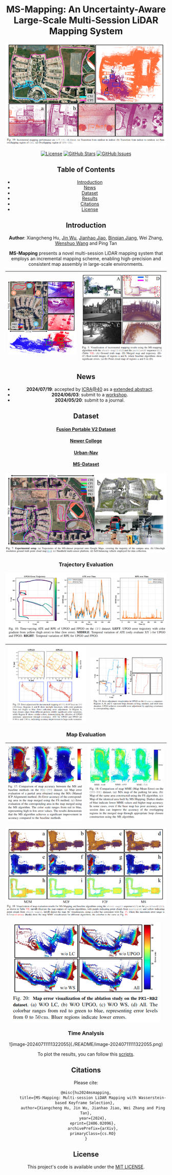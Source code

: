 <div id="top" align="center">

# MS-Mapping: An Uncertainty-Aware Large-Scale Multi-Session LiDAR Mapping System

<div align="center">

![image-20240730152813297](./README/image-20240730152813297.png)

</div>

[![License](https://img.shields.io/badge/license-MIT-blue.svg)](https://opensource.org/licenses/MIT)
[![GitHub Stars](https://img.shields.io/github/stars/JokerJohn/MS-Mapping.svg)](https://github.com/JokerJohn/MS-Mapping/stargazers)
[![GitHub Issues](https://img.shields.io/github/issues/JokerJohn/MS-Mapping.svg)](https://github.com/JokerJohn/MS-Mapping/issues)

## Table of Contents

- [Introduction](#introduction)
- [News](#news)
- [Dataset](#dataset)
- [Results](#results)
- [Citations](#citations)
- [License](#license)

## Introduction

**Author**: Xiangcheng Hu, [Jin Wu](https://github.com/zarathustr), [Jianhao Jiao](https://github.com/gogojjh), [Binqian Jiang](https://github.com/lewisjiang), Wei Zhang, [Wenshuo Wang](https://github.com/wenshuowang) and Ping Tan

**MS-Mapping** presents a novel multi-session LiDAR mapping system that employs an incremental mapping scheme, enabling high-precision and consistent map assembly in large-scale environments. 

<div align="center">
</div>

| ![image-20240516093525041](./README/image-20240516093525041.png) | ![image-20240730151727768](./README/image-20240730151727768.png) |
| ------------------------------------------------------------ | ------------------------------------------------------------ |



## News

- **2024/07/19**: accepted by [ICRA@40](https://icra40.ieee.org/) as a [extended abstract](https://arxiv.org/pdf/2406.02096).
- **2024/06/03**: submit to a [workshop](https://arxiv.org/html/2406.02096v1).
- **2024/05/20**: submit to a journal.

## Dataset

#### [Fusion Portable V2 Dataset](https://fusionportable.github.io/dataset/fusionportable_v2/)

#### [Newer College](https://ori-drs.github.io/newer-college-dataset/)

#### [Urban-Nav](https://github.com/IPNL-POLYU/UrbanNavDataset)

#### [MS-Dataset](https://github.com/JokerJohn/MS-Dataset)

![image-20240730151834570](./README/image-20240730151834570.png)



### Trajectory Evaluation

![image-20240711111837423](./README/image-20240711111837423.png)

| ![image-20240730153021873](./README/image-20240730153021873.png) | ![image-20240730153037085](./README/image-20240730153037085.png) |
| ------------------------------------------------------------ | ------------------------------------------------------------ |




### Map Evaluation

| ![image-20240711111417041](./README/image-20240711111417041.png) | ![image-20240711111504116](./README/image-20240711111504116.png) |
| ------------------------------------------------------------ | ------------------------------------------------------------ |



<div align="center">


![image-20240730152951528](./README/image-20240730152951528.png)

</div>


<div align="center">

![image-20240730152904480](./README/image-20240730152904480.png)

</div>

### Time Analysis

<div align="center">
![image-20240711111322055](./README/image-20240711111322055.png)
</div>

To plot the results, you can follow this [scripts](https://github.com/JokerJohn/SLAMTools/blob/main/Run_Time_analysis/time_analysis.py).



## Citations

Please cite:
```
@misc{hu2024msmapping,
      title={MS-Mapping: Multi-session LiDAR Mapping with Wasserstein-based Keyframe Selection}, 
      author={Xiangcheng Hu, Jin Wu, Jianhao Jiao, Wei Zhang and Ping Tan},
      year={2024},
      eprint={2406.02096},
      archivePrefix={arXiv},
      primaryClass={cs.RO}
}
```

## License

This project's code is available under the [MIT LICENSE](./LICENSE).
